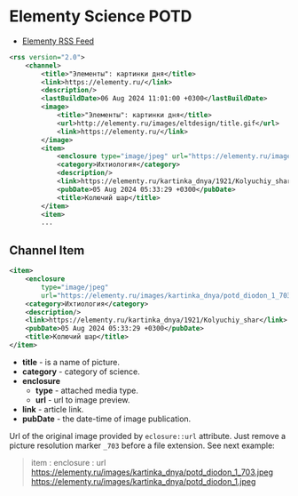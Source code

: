 # Elementy Science POTD

- [Elementy RSS Feed](https://elementy.ru/rss/kartinka_dnya)

```xml
<rss version="2.0">
    <channel>
        <title>"Элементы": картинки дня</title>
        <link>https://elementy.ru/</link>
        <description/>
        <lastBuildDate>06 Aug 2024 11:01:00 +0300</lastBuildDate>
        <image>
            <title>"Элементы": картинки дня</title>
            <url>http://elementy.ru/images/eltdesign/title.gif</url>
            <link>https://elementy.ru/</link>
        </image>
        <item>
            <enclosure type="image/jpeg" url="https://elementy.ru/images/kartinka_dnya/potd_diodon_1_703.jpeg"/>
            <category>Ихтиология</category>
            <description/>
            <link>https://elementy.ru/kartinka_dnya/1921/Kolyuchiy_shar</link>
            <pubDate>05 Aug 2024 05:33:29 +0300</pubDate>
            <title>Колючий шар</title>
        </item>
        <item>
        ...
```

## Channel Item

```xml
<item>
    <enclosure 
        type="image/jpeg" 
        url="https://elementy.ru/images/kartinka_dnya/potd_diodon_1_703.jpeg"/>
    <category>Ихтиология</category>
    <description/>
    <link>https://elementy.ru/kartinka_dnya/1921/Kolyuchiy_shar</link>
    <pubDate>05 Aug 2024 05:33:29 +0300</pubDate>
    <title>Колючий шар</title>
</item>
```

- __title__ - is a name of picture.
- __category__ - category of science.
- __enclosure__
    - __type__ - attached media type.
    - __url__ - url to image preview.
- __link__ - article link.
- __pubDate__ - the date-time of image publication.

Url of the original image provided by `eclosure::url` attribute. Just remove a picture resolution marker `_703` before a file extension. See next example:

> item : enclosure : url
> https://elementy.ru/images/kartinka_dnya/potd_diodon_1_703.jpeg
> https://elementy.ru/images/kartinka_dnya/potd_diodon_1.jpeg
